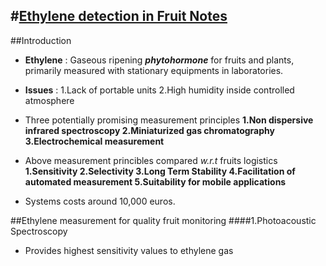 #[Ethylene detection in Fruit Notes](https://scholar.googleusercontent.com/scholar.bib?q=info:J7J5Hj9YoHoJ:scholar.google.com/&output=citation&scisig=AAGBfm0AAAAAV6y4wMIkvbXmnMIkVEK8FkGCwDGciLjX&scisf=4&ct=citation&cd=-1&hl=en "Citations")
-----------------------------------------------------

##Introduction
- **Ethylene** : Gaseous ripening ***phytohormone*** for fruits and plants, primarily measured with stationary equipments in laboratories.

- **Issues** : 
1.Lack of portable units
2.High humidity inside controlled atmosphere

- Three potentially promising measurement principles
**1.Non dispersive infrared spectroscopy
2.Miniaturized gas chromatography
3.Electrochemical measurement**

- Above measurement princibles compared *w.r.t* fruits logistics
**1.Sensitivity
2.Selectivity
3.Long Term Stability
4.Facilitation of automated measurement
5.Suitability for mobile applications**

- Systems costs around 10,000 euros.

##Ethylene measurement for quality fruit monitoring
####1.Photoacoustic Spectroscopy
- Provides highest sensitivity values to ethylene gas
